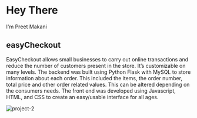 # Hey There

I'm Preet Makani

## easyCheckout

EasyCheckout allows small businesses to carry out online transactions and reduce the number of customers present in the store. It’s customizable on many levels. The backend was built using Python Flask with MySQL to store information about each order. This included the items, the order number, total price and other order related values. This can be altered depending on the consumers needs. The front end was developed using Javascript, HTML, and CSS to create an easy/usable interface for all ages. 


![project-2](https://user-images.githubusercontent.com/40505135/105565360-64ed9700-5cf4-11eb-8d33-cbd07dab56a2.png)



